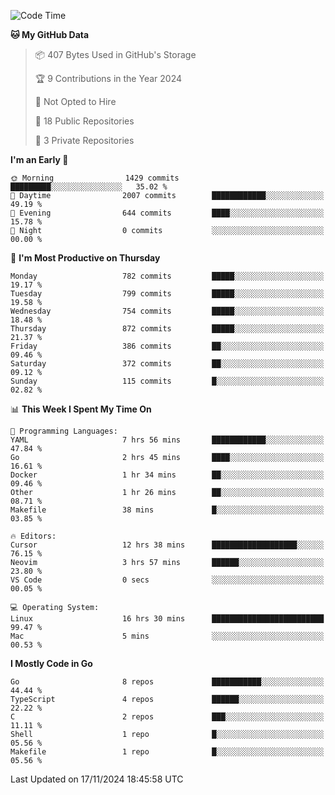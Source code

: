 <!--START_SECTION:waka-->
![Code Time](http://img.shields.io/badge/Code%20Time-957%20hrs%2015%20mins-blue)

**🐱 My GitHub Data** 

> 📦 407 Bytes Used in GitHub's Storage 
 > 
> 🏆 9 Contributions in the Year 2024
 > 
> 🚫 Not Opted to Hire
 > 
> 📜 18 Public Repositories 
 > 
> 🔑 3 Private Repositories 
 > 
**I'm an Early 🐤** 

```text
🌞 Morning                1429 commits        █████████░░░░░░░░░░░░░░░░   35.02 % 
🌆 Daytime                2007 commits        ████████████░░░░░░░░░░░░░   49.19 % 
🌃 Evening                644 commits         ████░░░░░░░░░░░░░░░░░░░░░   15.78 % 
🌙 Night                  0 commits           ░░░░░░░░░░░░░░░░░░░░░░░░░   00.00 % 
```
📅 **I'm Most Productive on Thursday** 

```text
Monday                   782 commits         █████░░░░░░░░░░░░░░░░░░░░   19.17 % 
Tuesday                  799 commits         █████░░░░░░░░░░░░░░░░░░░░   19.58 % 
Wednesday                754 commits         █████░░░░░░░░░░░░░░░░░░░░   18.48 % 
Thursday                 872 commits         █████░░░░░░░░░░░░░░░░░░░░   21.37 % 
Friday                   386 commits         ██░░░░░░░░░░░░░░░░░░░░░░░   09.46 % 
Saturday                 372 commits         ██░░░░░░░░░░░░░░░░░░░░░░░   09.12 % 
Sunday                   115 commits         █░░░░░░░░░░░░░░░░░░░░░░░░   02.82 % 
```


📊 **This Week I Spent My Time On** 

```text
💬 Programming Languages: 
YAML                     7 hrs 56 mins       ████████████░░░░░░░░░░░░░   47.84 % 
Go                       2 hrs 45 mins       ████░░░░░░░░░░░░░░░░░░░░░   16.61 % 
Docker                   1 hr 34 mins        ██░░░░░░░░░░░░░░░░░░░░░░░   09.46 % 
Other                    1 hr 26 mins        ██░░░░░░░░░░░░░░░░░░░░░░░   08.71 % 
Makefile                 38 mins             █░░░░░░░░░░░░░░░░░░░░░░░░   03.85 % 

🔥 Editors: 
Cursor                   12 hrs 38 mins      ███████████████████░░░░░░   76.15 % 
Neovim                   3 hrs 57 mins       ██████░░░░░░░░░░░░░░░░░░░   23.80 % 
VS Code                  0 secs              ░░░░░░░░░░░░░░░░░░░░░░░░░   00.05 % 

💻 Operating System: 
Linux                    16 hrs 30 mins      █████████████████████████   99.47 % 
Mac                      5 mins              ░░░░░░░░░░░░░░░░░░░░░░░░░   00.53 % 
```

**I Mostly Code in Go** 

```text
Go                       8 repos             ███████████░░░░░░░░░░░░░░   44.44 % 
TypeScript               4 repos             ██████░░░░░░░░░░░░░░░░░░░   22.22 % 
C                        2 repos             ███░░░░░░░░░░░░░░░░░░░░░░   11.11 % 
Shell                    1 repo              █░░░░░░░░░░░░░░░░░░░░░░░░   05.56 % 
Makefile                 1 repo              █░░░░░░░░░░░░░░░░░░░░░░░░   05.56 % 
```




 Last Updated on 17/11/2024 18:45:58 UTC
<!--END_SECTION:waka-->
